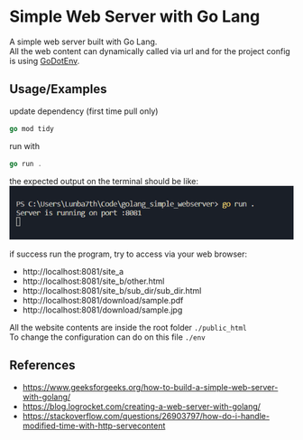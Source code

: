 
# Simple Web Server with Go Lang

A simple web server built with Go Lang.  
All the web content can dynamically called via url 
and for the project config is using [GoDotEnv](https://github.com/joho/godotenv).


## Usage/Examples

update dependency (first time pull only)
```go
go mod tidy
```

run with
```go
go run .
```
the expected output on the terminal should be like:  
![picture alt](https://github.com/williamluisan/golang_simple_webserver/blob/master/screenshot/webserver_run.png "Program running")



if success run the program, try to access via your web browser: 
* http://localhost:8081/site_a
* http://localhost:8081/site_b/other.html
* http://localhost:8081/site_b/sub_dir/sub_dir.html
* http://localhost:8081/download/sample.pdf
* http://localhost:8081/download/sample.jpg  

All the website contents are inside the root folder `./public_html`  
To change the configuration can do on this file `./env`


## References
* https://www.geeksforgeeks.org/how-to-build-a-simple-web-server-with-golang/
* https://blog.logrocket.com/creating-a-web-server-with-golang/
* https://stackoverflow.com/questions/26903797/how-do-i-handle-modified-time-with-http-servecontent